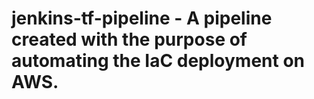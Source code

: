 # jenkins-tf-pipeline - A pipeline created with the purpose of automating the IaC deployment on AWS.

